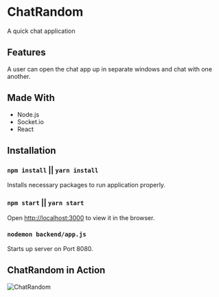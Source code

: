 # ChatRandom
A quick chat application

## Features
A user can open the chat app up in separate windows and chat with one another.

## Made With
- Node.js
- Socket.io
- React

## Installation

### `npm install` || `yarn install`

Installs necessary packages to run application properly.

### `npm start` || `yarn start`

Open [http://localhost:3000](http://localhost:3000) to view it in the browser.

### `nodemon backend/app.js`

Starts up server on Port 8080.

## ChatRandom in Action

![ChatRandom](/public/chatrandom.gif)
